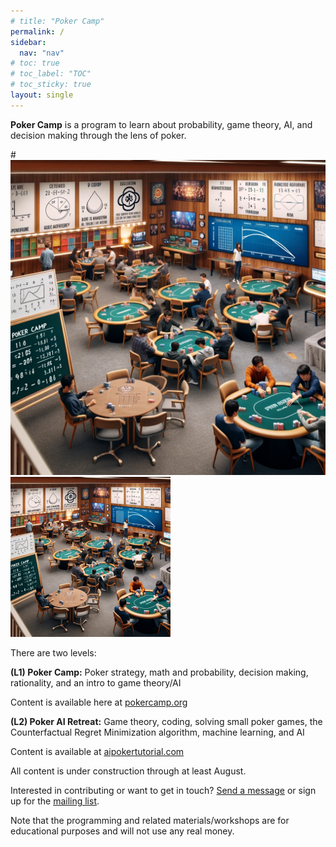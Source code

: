 ```yaml
---
# title: "Poker Camp"
permalink: /
sidebar:
  nav: "nav"
# toc: true
# toc_label: "TOC"
# toc_sticky: true
layout: single
---
```

**Poker Camp** is a program to learn about probability, game theory, AI, and decision making through the lens of poker. 

#![Poker Camp](./assets/pc.png)
<img src="./assets/pc.png" width="256">


There are two levels:

**(L1) Poker Camp:** Poker strategy, math and probability, decision making, rationality, and an intro to game theory/AI

Content is available here at [pokercamp.org](https://pokercamp.org)

**(L2) Poker AI Retreat:** Game theory, coding, solving small poker games, the Counterfactual Regret Minimization algorithm, machine learning, and AI

Content is available at [aipokertutorial.com](https://aipokertutorial.com)



All content is under construction through at least August. 

Interested in contributing or want to get in touch? [Send a message](mailto:max@pokercamp.org) or sign up for the [mailing list](/mailinglist).

Note that the programming and related materials/workshops are for educational purposes and will not use any real money. 
